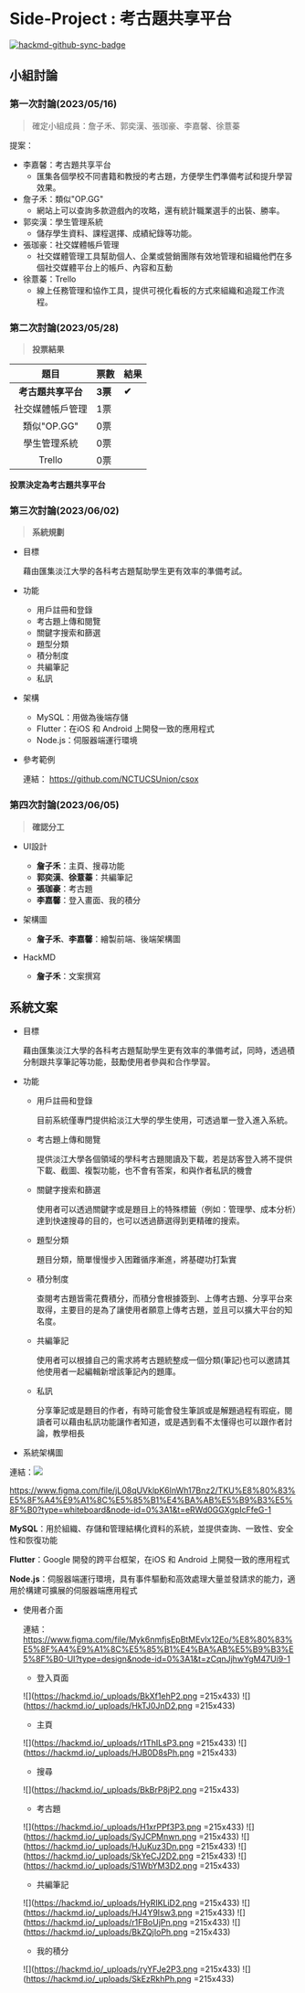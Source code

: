 # Side-Project : 考古題共享平台

[![hackmd-github-sync-badge](https://hackmd.io/AULir74LTleQyJQxIXF_2g/badge)](https://hackmd.io/AULir74LTleQyJQxIXF_2g)


## 小組討論
### 第一次討論(2023/05/16)
> 確定小組成員：詹子禾、郭奕漢、張珈豪、李嘉馨、徐薏蓁

提案：
* 李嘉馨：考古題共享平台
    * 匯集各個學校不同書籍和教授的考古題，方便學生們準備考試和提升學習效果。
* 詹子禾：類似"OP.GG"
    * 網站上可以查詢多款遊戲內的攻略，還有統計職業選手的出裝、勝率。
* 郭奕漢：學生管理系統
    * 儲存學生資料、課程選擇、成績紀錄等功能。
* 張珈豪：社交媒體帳戶管理
    *  社交媒體管理工具幫助個人、企業或營銷團隊有效地管理和組織他們在多個社交媒體平台上的帳戶、內容和互動
* 徐薏蓁：Trello
    * 線上任務管理和協作工具，提供可視化看板的方式來組織和追蹤工作流程。

### 第二次討論(2023/05/28)
> **投票結果**

|       題目       | 票數 | 結果 |
|:----------------:| ---- | ---- |
|  **考古題共享平台**  | **3票**  | **✔**    |
| 社交媒體帳戶管理 | 1票  |      |
|   類似"OP.GG"    | 0票  |      |
|   學生管理系統   | 0票  |      |
|      Trello      | 0票  |      |

**投票決定為考古題共享平台**

### 第三次討論(2023/06/02)

> **系統規劃**
> 
* 目標

   藉由匯集淡江大學的各科考古題幫助學生更有效率的準備考試。

* 功能
  * 用戶註冊和登錄
  * 考古題上傳和閱覽
  * 關鍵字搜索和篩選
  * 題型分類
  * 積分制度
  * 共編筆記
  * 私訊
  
* 架構
  * MySQL：用做為後端存儲
  * Flutter：在iOS 和 Android 上開發一致的應用程式
  * Node.js：伺服器端運行環境
  
* 參考範例

   連結：
   https://github.com/NCTUCSUnion/csox

### 第四次討論(2023/06/05)
> **確認分工**

* UI設計
    * **詹子禾**：主頁、搜尋功能
    * **郭奕漢**、**徐薏蓁**：共編筆記
    * **張珈豪**：考古題
    * **李嘉馨**：登入畫面、我的積分
    
* 架構圖
    * **詹子禾**、**李嘉馨**：繪製前端、後端架構圖

* HackMD
    * **詹子禾**：文案撰寫

## 系統文案

* 目標

  藉由匯集淡江大學的各科考古題幫助學生更有效率的準備考試，同時，透過積分制跟共享筆記等功能，鼓勵使用者參與和合作學習。

* 功能
  * 用戶註冊和登錄
  
     目前系統僅專門提供給淡江大學的學生使用，可透過單一登入進入系統。

  * 考古題上傳和閱覽
  
     提供淡江大學各個領域的學科考古題閱讀及下載，若是訪客登入將不提供下載、截圖、複製功能，也不會有答案，和與作者私訊的機會
  
  * 關鍵字搜索和篩選
  
     使用者可以透過關鍵字或是題目上的特殊標籤（例如：管理學、成本分析）達到快速搜尋的目的，也可以透過篩選得到更精確的搜索。
     
  * 題型分類
  
     題目分類，簡單慢慢步入困難循序漸進，將基礎功打紮實
  
  * 積分制度
  
     查閱考古題皆需花費積分，而積分會根據簽到、上傳考古題、分享平台來取得，主要目的是為了讓使用者願意上傳考古題，並且可以擴大平台的知名度。
  
  * 共編筆記
  
    使用者可以根據自己的需求將考古題統整成一個分類(筆記)也可以邀請其他使用者一起編輯新增該筆記內的題庫。
  
  * 私訊
  
    分享筆記或是題目的作者，有時可能會發生筆誤或是解題過程有瑕疵，閱讀者可以藉由私訊功能讓作者知道，或是遇到看不太懂得也可以跟作者討論，教學相長

  
* 系統架構圖

連結：![](https://hackmd.io/_uploads/rJhU3spwn.png)

https://www.figma.com/file/jL08qUVklpK6lnWh17Bnz2/TKU%E8%80%83%E5%8F%A4%E9%A1%8C%E5%85%B1%E4%BA%AB%E5%B9%B3%E5%8F%B0?type=whiteboard&node-id=0%3A1&t=eRWd0GGXgpIcFfeG-1
 
**MySQL**：用於組織、存儲和管理結構化資料的系統，並提供查詢、一致性、安全性和恢復功能

**Flutter**：Google 開發的跨平台框架，在iOS 和 Android 上開發一致的應用程式

**Node.js**：伺服器端運行環境，具有事件驅動和高效處理大量並發請求的能力，適用於構建可擴展的伺服器端應用程式
 
* 使用者介面

    連結：
    https://www.figma.com/file/Myk6nmfjsEpBtMEvlx12Eo/%E8%80%83%E5%8F%A4%E9%A1%8C%E5%85%B1%E4%BA%AB%E5%B9%B3%E5%8F%B0-UI?type=design&node-id=0%3A1&t=zCqnJjhwYgM47Ui9-1
    
    * 登入頁面
    
    ![](https://hackmd.io/_uploads/BkXf1ehP2.png =215x433) ![](https://hackmd.io/_uploads/HkTJ0JnD2.png =215x433)
    
    * 主頁
    
    ![](https://hackmd.io/_uploads/r1ThILsP3.png =215x433) ![](https://hackmd.io/_uploads/HJB0D8sPh.png =215x433)
    
    * 搜尋
    
    ![](https://hackmd.io/_uploads/BkBrP8jP2.png =215x433)

    * 考古題
    
    ![](https://hackmd.io/_uploads/H1xrPPf3P3.png =215x433) ![](https://hackmd.io/_uploads/SyJCPMnwn.png =215x433) ![](https://hackmd.io/_uploads/HJuKuz3Dn.png =215x433) ![](https://hackmd.io/_uploads/SkYeCJ2D2.png =215x433) ![](https://hackmd.io/_uploads/S1WbYM3D2.png =215x433)
    
    * 共編筆記
    
    ![](https://hackmd.io/_uploads/HyRIKLiD2.png =215x433) ![](https://hackmd.io/_uploads/HJ4Y9Isw3.png =215x433) ![](https://hackmd.io/_uploads/r1FBoUjPn.png =215x433) ![](https://hackmd.io/_uploads/BkZQjIoPh.png =215x433)
    
    * 我的積分
    
    ![](https://hackmd.io/_uploads/ryYFJe2P3.png =215x433) ![](https://hackmd.io/_uploads/SkEzRkhPh.png =215x433)


    








